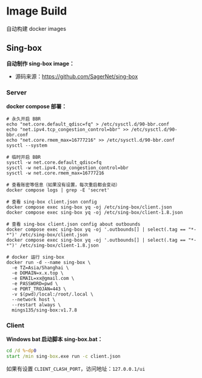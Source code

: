 # Image Build

自动构建 docker images



## Sing-box

**自动制作 sing-box image：**

- 源码来源：https://github.com/SagerNet/sing-box



### Server

**docker compose 部署：**

```shell
# 永久开启 BBR
echo "net.core.default_qdisc=fq" > /etc/sysctl.d/90-bbr.conf
echo "net.ipv4.tcp_congestion_control=bbr" >> /etc/sysctl.d/90-bbr.conf
echo "net.core.rmem_max=16777216" >> /etc/sysctl.d/90-bbr.conf
sysctl --system

# 临时开启 BBR
sysctl -w net.core.default_qdisc=fq
sysctl -w net.ipv4.tcp_congestion_control=bbr
sysctl -w net.core.rmem_max=16777216

# 查看账密等信息（如果没有设置，每次重启都会变动）
docker compose logs | grep -E 'secret'

# 查看 sing-box client.json config
docker compose exec sing-box yq -oj /etc/sing-box/client.json
docker compose exec sing-box yq -oj /etc/sing-box/client-1.8.json

# 查看 sing-box client.json config about outbounds
docker compose exec sing-box yq -oj '.outbounds[] | select(.tag == "*-*")' /etc/sing-box/client.json
docker compose exec sing-box yq -oj '.outbounds[] | select(.tag == "*-*")' /etc/sing-box/client-1.8.json

# docker 运行 sing-box
docker run -d --name sing-box \
  -e TZ=Asia/Shanghai \
  -e DOMAIN=x.x.top \
  -e EMAIL=xx@gmail.com \
  -e PASSWORD=pwd \
  -e PORT_TROJAN=443 \
  -v $(pwd)/local:/root/.local \
  --network host \
  --restart always \
  mings135/sing-box:v1.7.8
```



### Client

**Windows bat  启动脚本 sing-box.bat：**

 ```bat
 cd /d %~dp0
 start /min sing-box.exe run -c client.json
 ```



如果有设置 `CLIENT_CLASH_PORT`，访问地址：`127.0.0.1/ui`

